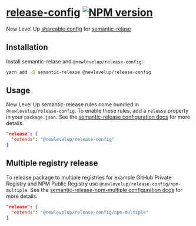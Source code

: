 # [release-config]() [![NPM version](https://img.shields.io/npm/v/@newlevelup/release-config.svg)](https://www.npmjs.com/package/@newlevelup/release-config)

New Level Up [shareable config](https://semantic-release.gitbook.io/semantic-release/usage/shareable-configurations) for [semantic-relase](https://semantic-release.gitbook.io/)

## Installation

Install semantic-relase and `@newlevelup/release-config`:

```sh
yarn add -D semantic-release @newlevelup/release-config
```

## Usage

New Level Up semantic-release rules come bundled in `@newlevelup/release-config`. To enable these rules, add a `release` property in your `package.json`. See the [semantic-release configuration docs](https://semantic-release.gitbook.io/semantic-release/usage/configuration) for more details.

```json
"release": {
  "extends": "@newlevelup/release-config"
}
```

## Multiple registry release

To release package to multiple registries for example GitHub Private Registry and NPM Public Registry use `@newlevelup/release-config/npm-multiple`. See the [semantic-release-npm-multiple configuration docs](https://github.com/amanda-mitchell/semantic-release-npm-multiple#configuration) for more details.

```json
"release": {
  "extends": "@newlevelup/release-config/npm-multiple"
}
```
